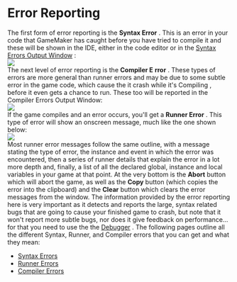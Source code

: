 # Error Reporting

The first form of error reporting is the **Syntax Error** . This is an
error in your code that GameMaker has caught before you have tried to
compile it and these will be shown in the IDE, either in the code editor
or in the [Syntax Errors Output
Window](../Introduction/The_Output_Window) :  
![](https://gms.magecorn.com/Manual/assets/Images/Scripting_Reference/Additional_Information/Errors_Syntax.png)  
The next level of error reporting is the **Compiler E** **rror** . These
types of errors are more general than runner errors and may be due to
some subtle error in the game code, which cause the it crash while it's
Compiling , before it even gets a chance to run. These too will be
reported in the Compiler Errors Output Window:  
![](https://gms.magecorn.com/Manual/assets/Images/Scripting_Reference/Additional_Information/Errors_Compile_Output.png)  
If the game compiles and an error occurs, you'll get a **Runner Error**
. This type of error will show an onscreen message, much like the one
shown below:  
![](https://gms.magecorn.com/Manual/assets/Images/Scripting_Reference/Additional_Information/Error_Report.png)  
Most runner error messages follow the same outline, with a message
stating the type of error, the instance and event in which the error was
encountered, then a series of runner details that explain the error in a
lot more depth and, finally, a list of all the declared global, instance
and local variables in your game at that point. At the very bottom is
the **Abort** button which will abort the game, as well as the **Copy**
button (which copies the error into the clipboard) and the **Clear**
button which clears the error messages from the window. The information
provided by the error reporting here is very important as it detects and
reports the large, syntax related bugs that are going to cause your
finished game to crash, but note that it won't report more subtle bugs,
nor does it give feedback on performance... for that you need to use the
the [Debugger](../IDE_Tools/The_Debugger) . The following pages
outline all the different Syntax, Runner, and Compiler errors that you
can get and what they mean:

-   [Syntax Errors](Errors/Syntax_Errors)
-   [Runner Errors](Errors/Runner_Errors)
-   [Compiler Errors](Errors/Compiler_Errors)
